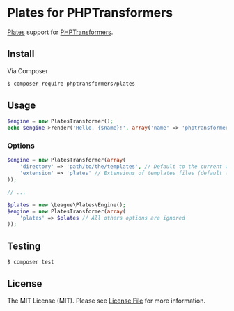 # Plates for PHPTransformers

[Plates](http://platesphp.com/) support for [PHPTransformers](http://github.com/phptransformers/phptransformer).

## Install

Via Composer

``` bash
$ composer require phptransformers/plates
```

## Usage

``` php
$engine = new PlatesTransformer();
echo $engine->render('Hello, {$name}!', array('name' => 'phptransformers'));
```

### Options

``` php
$engine = new PlatesTransformer(array(
    'directory' => 'path/to/the/templates', // Default to the current working directory
    'extension' => 'plates' // Extensions of templates files (default to no extention filtering)
));

// ...

$plates = new \League\Plates\Engine();
$engine = new PlatesTransformer(array(
    'plates' => $plates // All others options are ignored
));
```

## Testing

``` bash
$ composer test
```

## License

The MIT License (MIT). Please see [License File](LICENSE.md) for more information.